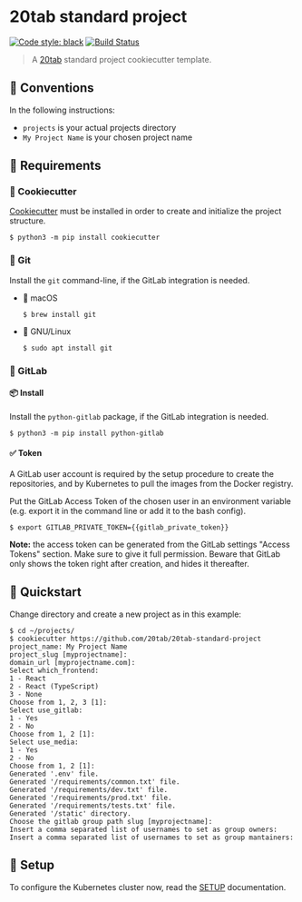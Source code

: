 # 20tab standard project

[![Code style: black](https://img.shields.io/badge/code%20style-black-000000.svg)](https://github.com/python/black)
[![Build Status](https://travis-ci.com/20tab/20tab-standard-project.svg?branch=master)](https://travis-ci.com/20tab/20tab-standard-project?branch=master)

> A [20tab](https://www.20tab.com/) standard project cookiecutter template.

## 📝 Conventions

In the following instructions:

- `projects` is your actual projects directory
- `My Project Name` is your chosen project name

## 🧩 Requirements

### 🍪 Cookiecutter

[Cookiecutter](https://cookiecutter.readthedocs.io) must be installed in order to create and initialize the project structure.

```console
$ python3 -m pip install cookiecutter
```

### 🔀 Git

Install the `git` command-line, if the GitLab integration is needed.

- 🍏 macOS

  ```console
  $ brew install git
  ```

- 🐧 GNU/Linux

  ```console
  $ sudo apt install git
  ```

### 🦝 GitLab

#### 📦 Install

Install the `python-gitlab` package, if the GitLab integration is needed.

```console
$ python3 -m pip install python-gitlab
```

#### ✅ Token

A GitLab user account is required by the setup procedure to create the repositories, and by Kubernetes to pull the images from the Docker registry.

Put the GitLab Access Token of the chosen user in an environment variable (e.g. export it in the command line or add it to the bash config).

```console
$ export GITLAB_PRIVATE_TOKEN={{gitlab_private_token}}
```

**Note:** the access token can be generated from the GitLab settings "Access Tokens"
section. Make sure to give it full permission. Beware that GitLab only shows the token right after creation, and hides it thereafter.

## 🚀️ Quickstart

Change directory and create a new project as in this example:

```console
$ cd ~/projects/
$ cookiecutter https://github.com/20tab/20tab-standard-project
project_name: My Project Name
project_slug [myprojectname]:
domain_url [myprojectname.com]:
Select which_frontend:
1 - React
2 - React (TypeScript)
3 - None
Choose from 1, 2, 3 [1]:
Select use_gitlab:
1 - Yes
2 - No
Choose from 1, 2 [1]:
Select use_media:
1 - Yes
2 - No
Choose from 1, 2 [1]:
Generated '.env' file.
Generated '/requirements/common.txt' file.
Generated '/requirements/dev.txt' file.
Generated '/requirements/prod.txt' file.
Generated '/requirements/tests.txt' file.
Generated '/static' directory.
Choose the gitlab group path slug [myprojectname]:
Insert a comma separated list of usernames to set as group owners:
Insert a comma separated list of usernames to set as group mantainers:
```

## 🚚 Setup

To configure the Kubernetes cluster now, read the [SETUP]({{cookiecutter.project_slug}}/SETUP.md) documentation.
